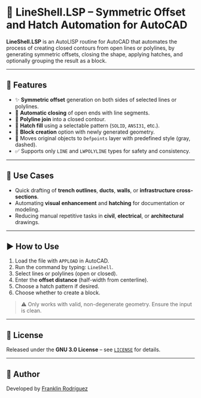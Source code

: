 # 📐 LineShell.LSP – Symmetric Offset and Hatch Automation for AutoCAD

**LineShell.LSP** is an AutoLISP routine for AutoCAD that automates the process of creating closed contours from open lines or polylines, by generating symmetric offsets, closing the shape, applying hatches, and optionally grouping the result as a block.

---

## 🔧 Features

- ✨ **Symmetric offset** generation on both sides of selected lines or polylines.
- 🧱 **Automatic closing** of open ends with line segments.
- 📏 **Polyline join** into a closed contour.
- 🎨 **Hatch fill** using a selectable pattern (`SOLID`, `ANSI31`, etc.).
- 📁 **Block creation** option with newly generated geometry.
- 📂 Moves original objects to `Defpoints` layer with predefined style (gray, dashed).
- ✅ Supports only `LINE` and `LWPOLYLINE` types for safety and consistency.

---

## 🎯 Use Cases

- Quick drafting of **trench outlines**, **ducts**, **walls**, or **infrastructure cross-sections**.
- Automating **visual enhancement** and **hatching** for documentation or modeling.
- Reducing manual repetitive tasks in **civil**, **electrical**, or **architectural** drawings.

---

## ▶️ How to Use

1. Load the file with `APPLOAD` in AutoCAD.
2. Run the command by typing: `LineShell`.
3. Select lines or polylines (open or closed).
4. Enter the **offset distance** (half-width from centerline).
5. Choose a hatch pattern if desired.
6. Choose whether to create a block.

> ⚠️ Only works with valid, non-degenerate geometry. Ensure the input is clean.

---

## 📄 License

Released under the **GNU 3.0 License** – see [`LICENSE`](LICENSE) for details.

---

## 👤 Author

Developed by [Franklin Rodríguez](https://www.linkedin.com/in/franklinrodriguezacosta)
